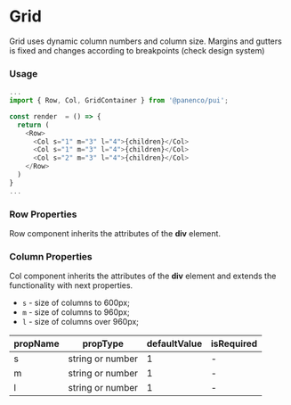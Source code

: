 # Grid

Grid uses dynamic column numbers and column size.
Margins and gutters is fixed and changes according to breakpoints (check design system)

### Usage

```js
...
import { Row, Col, GridContainer } from '@panenco/pui';

const render  = () => {
  return (
    <Row>
      <Col s="1" m="3" l="4">{children}</Col>
      <Col s="1" m="3" l="4">{children}</Col>
      <Col s="2" m="3" l="4">{children}</Col>
    </Row>
  )
}
...
```

<!-- STORY -->

### Row Properties

Row component inherits the attributes of the **div** element.

### Column Properties

Col component inherits the attributes of the **div** element and extends the functionality with next properties.

- `s` - size of columns to 600px;
- `m` - size of columns to 960px;
- `l` - size of columns over 960px;

| propName | propType         | defaultValue | isRequired |
| -------- | ---------------- | ------------ | ---------- |
| s        | string or number | 1            | -          |
| m        | string or number | 1            | -          |
| l        | string or number | 1            | -          |
